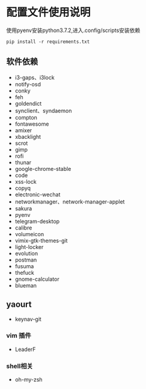 # 配置文件使用说明

使用pyenv安装python3.7.2,进入.config/scripts安装依赖

``` shell
pip install -r requirements.txt
```

## 软件依赖

- i3-gaps、i3lock
- notify-osd
- conky
- feh
- goldendict
- synclient、syndaemon
- compton
- fontawesome
- amixer
- xbacklight
- scrot
- gimp
- rofi
- thunar
- google-chrome-stable
- code
- xss-lock
- copyq
- electronic-wechat
- networkmanager、network-manager-applet
- sakura
- pyenv
- telegram-desktop
- calibre
- volumeicon
- vimix-gtk-themes-git
- light-locker
- evolution
- postman
- fusuma
- thefuck
- gnome-calculator
- blueman

## yaourt
- keynav-git

### vim 插件
- LeaderF

### shell相关
- oh-my-zsh
